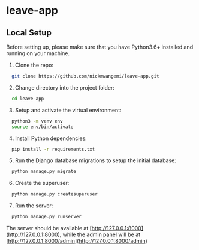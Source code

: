 # leave-app

## Local Setup
Before setting up, please make sure that you have Python3.6+ installed and running on your machine.

1.  Clone the repo:
```bash
  git clone https://github.com/nickmwangemi/leave-app.git
```

2. Change directory into the project folder:
```bash
  cd leave-app
```

3. Setup and activate the virtual environment:
```bash
  python3 -m venv env
  source env/bin/activate
```

4. Install Python dependencies:
```bash
  pip install -r requirements.txt
```

5. Run the Django database migrations to setup the initial database:
```bash
  python manage.py migrate
```

6. Create the superuser:
```bash
  python manage.py createsuperuser
```

7. Run the server:
```bash
  python manage.py runserver
```

The server should be available at [http://127.0.0.1:8000](http://127.0.0.1:8000), while the admin panel will be at [http://127.0.0.1:8000/admin](http://127.0.0.1:8000/admin)
